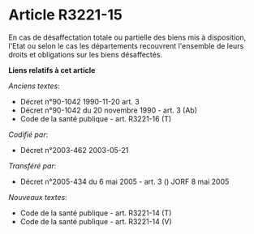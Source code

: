 # Article R3221-15

En cas de désaffectation totale ou partielle des biens mis à disposition, l'Etat ou selon le cas les départements recouvrent
l'ensemble de leurs droits et obligations sur les biens désaffectés.

**Liens relatifs à cet article**

_Anciens textes_:

  - Décret n°90-1042 1990-11-20 art. 3
  - Décret n°90-1042 du 20 novembre 1990 - art. 3 (Ab)
  - Code de la santé publique - art. R3221-16 (T)

_Codifié par_:

  - Décret n°2003-462 2003-05-21

_Transféré par_:

  - Décret n°2005-434 du 6 mai 2005 - art. 3 () JORF 8 mai 2005

_Nouveaux textes_:

  - Code de la santé publique - art. R3221-14 (T)
  - Code de la santé publique - art. R3221-14 (V)
